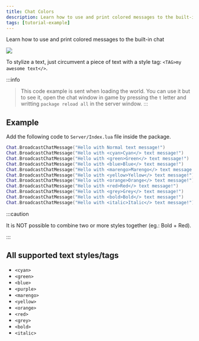 ```yaml
---
title: Chat Colors
description: Learn how to use and print colored messages to the built-in chat
tags: [tutorial-example]
---
```


Learn how to use and print colored messages to the built-in chat

![](/img/docs/getting_started/05_ChatWindow.png)

To stylize a text, just circumvent a piece of text with a style tag: `<TAG>my awesome text</>`.

:::info
> This code example is sent when loading the world.
> You can use it but to see it, open the chat window in game by pressing the `t` letter
> and writting `package reload all` in the server window.
:::



## Example

Add the following code to `Server/Index.lua` file inside the package.

```lua title="Server/Index.lua"
Chat.BroadcastChatMessage("Hello with Normal text message!")
Chat.BroadcastChatMessage("Hello with <cyan>Cyan</> text message!")
Chat.BroadcastChatMessage("Hello with <green>Green</> text message!")
Chat.BroadcastChatMessage("Hello with <blue>Blue</> text message!")
Chat.BroadcastChatMessage("Hello with <marengo>Marengo</> text message!")
Chat.BroadcastChatMessage("Hello with <yellow>Yellow</> text message!")
Chat.BroadcastChatMessage("Hello with <orange>Orange</> text message!")
Chat.BroadcastChatMessage("Hello with <red>Red</> text message!")
Chat.BroadcastChatMessage("Hello with <grey>Grey</> text message!")
Chat.BroadcastChatMessage("Hello with <bold>Bold</> text message!")
Chat.BroadcastChatMessage("Hello with <italic>Italic</> text message!")
```


:::caution

It is NOT possible to combine two or more styles together \(eg.: Bold + Red\).

:::

## All supported text styles/tags

* `<cyan>`
* `<green>`
* `<blue>`
* `<purple>`
* `<marengo>`
* `<yellow>`
* `<orange>`
* `<red>`
* `<grey>`
* `<bold>`
* `<italic>`

